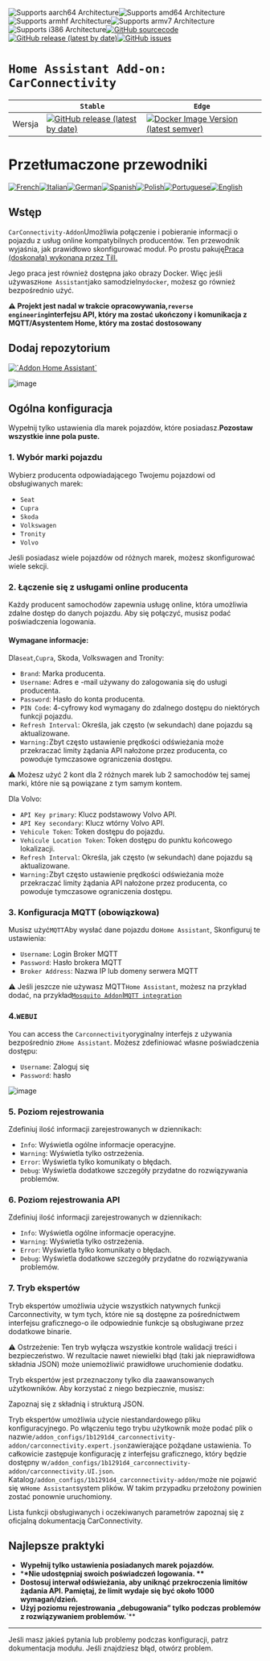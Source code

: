![Supports aarch64 Architecture][aarch64-shield]![Supports amd64 Architecture][amd64-shield]![Supports armhf Architecture][armhf-shield]![Supports armv7 Architecture][armv7-shield]![Supports i386 Architecture][i386-shield][![GitHub sourcecode](https://img.shields.io/badge/Source-GitHub-green)](https://github.com/Pulpyyyy/carconnectivity-addon/)[![GitHub release (latest by date)](https://img.shields.io/github/v/release/Pulpyyyy/carconnectivity-addon)](https://github.com/Pulpyyyy/carconnectivity-addon/releases/latest)[![GitHub issues](https://img.shields.io/github/issues/Pulpyyyy/carconnectivity-addon)](https://github.com/Pulpyyyy/carconnectivity-addon/issues)

[aarch64-shield]: https://img.shields.io/badge/aarch64-yes-green.svg

[amd64-shield]: https://img.shields.io/badge/amd64-yes-green.svg

[armhf-shield]: https://img.shields.io/badge/armhf-yes-green.svg

[armv7-shield]: https://img.shields.io/badge/armv7-yes-green.svg

[i386-shield]: https://img.shields.io/badge/i386-yes-green.svg

# `Home Assistant Add-on: CarConnectivity`

|        | `Stable`                                                                                                                                                                                                     | `Edge`                                                                                                                                                                                                                                                          |
| ------ | ------------------------------------------------------------------------------------------------------------------------------------------------------------------------------------------------------------ | --------------------------------------------------------------------------------------------------------------------------------------------------------------------------------------------------------------------------------------------------------------- |
| Wersja | [![GitHub release (latest by date)](https://img.shields.io/docker/v/pulpyyyy/carconnectivity-addon-amd64?&sort=date&label=&style=for-the-badge)](https://github.com/pulpyyyy/carconnectivity-addon/releases) | [![Docker Image Version (latest semver)](https://img.shields.io/docker/v/pulpyyyy/carconnectivity-addon-edge-amd64?&sort=date&label=&style=for-the-badge)](https://github.com/Pulpyyyy/carconnectivity-addon/blob/main/carconnectivity-addon-edge/CHANGELOG.md) |

# Przetłumaczone przewodniki

[![French](https://raw.githubusercontent.com/Pulpyyyy/carconnectivity-addon/refs/heads/main/.github/img/FR.svg)](https://github.com/Pulpyyyy/carconnectivity-addon/blob/main/README.fr.md)[![Italian](https://raw.githubusercontent.com/Pulpyyyy/carconnectivity-addon/refs/heads/main/.github/img/IT.svg)](https://github.com/Pulpyyyy/carconnectivity-addon/blob/main/README.it.md)[![German](https://raw.githubusercontent.com/Pulpyyyy/carconnectivity-addon/refs/heads/main/.github/img/DE.svg)](https://github.com/Pulpyyyy/carconnectivity-addon/blob/main/README.de.md)[![Spanish](https://raw.githubusercontent.com/Pulpyyyy/carconnectivity-addon/refs/heads/main/.github/img/ES.svg)](https://github.com/Pulpyyyy/carconnectivity-addon/blob/main/README.es.md)[![Polish](https://raw.githubusercontent.com/Pulpyyyy/carconnectivity-addon/refs/heads/main/.github/img/PL.svg)](https://github.com/Pulpyyyy/carconnectivity-addon/blob/main/README.pl.md)[![Portuguese](https://raw.githubusercontent.com/Pulpyyyy/carconnectivity-addon/refs/heads/main/.github/img/PT.svg)](https://github.com/Pulpyyyy/carconnectivity-addon/blob/main/README.pt.md)[![English](https://raw.githubusercontent.com/Pulpyyyy/carconnectivity-addon/refs/heads/main/.github/img/US.svg)](https://github.com/Pulpyyyy/carconnectivity-addon/blob/main/README.md)

## Wstęp

`CarConnectivity-Addon`Umożliwia połączenie i pobieranie informacji o pojazdu z usług online kompatybilnych producentów. Ten przewodnik wyjaśnia, jak prawidłowo skonfigurować moduł.
Po prostu pakuję[Praca (doskonała) wykonana przez Till.](https://github.com/tillsteinbach/CarConnectivity)

Jego praca jest również dostępna jako obrazy Docker. Więc jeśli używasz`Home Assistant`jako samodzielny`docker`, możesz go również bezpośrednio użyć.

**⚠️ Projekt jest nadal w trakcie opracowywania,`reverse engineering`interfejsu API, który ma zostać ukończony i komunikacja z MQTT/Asystentem Home, który ma zostać dostosowany**

## Dodaj repozytorium

[![\`Addon Home Assistant\`](https://raw.githubusercontent.com/Pulpyyyy/carconnectivity-addon/refs/heads/main/.github/img/addon-ha.svg)](https://my.home-assistant.io/redirect/supervisor_add_addon_repository/?repository_url=https%3A%2F%2Fgithub.com%2FPulpyyyy%2Fcarconnectivity-addon)

![image](https://raw.githubusercontent.com/Pulpyyyy/carconnectivity-addon/refs/heads/main/img/mqtt_device.png)

## Ogólna konfiguracja

Wypełnij tylko ustawienia dla marek pojazdów, które posiadasz.**Pozostaw wszystkie inne pola puste.**

### 1. Wybór marki pojazdu

Wybierz producenta odpowiadającego Twojemu pojazdowi od obsługiwanych marek:

-   `Seat`
-   `Cupra`
-   `Skoda`
-   `Volkswagen`
-   `Tronity`
-   `Volvo`

Jeśli posiadasz wiele pojazdów od różnych marek, możesz skonfigurować wiele sekcji.

### 2. Łączenie się z usługami online producenta

Każdy producent samochodów zapewnia usługę online, która umożliwia zdalne dostęp do danych pojazdu. Aby się połączyć, musisz podać poświadczenia logowania.

#### Wymagane informacje:

Dla`seat`,`Cupra`, Skoda, Volkswagen and Tronity:

-   `Brand`: Marka producenta.
-   `Username`: Adres e -mail używany do zalogowania się do usługi producenta.
-   `Password`: Hasło do konta producenta.
-   `PIN Code`: 4-cyfrowy kod wymagany do zdalnego dostępu do niektórych funkcji pojazdu.
-   `Refresh Interval`: Określa, jak często (w sekundach) dane pojazdu są aktualizowane.
-   `Warning:`Zbyt często ustawienie prędkości odświeżania może przekraczać limity żądania API nałożone przez producenta, co powoduje tymczasowe ograniczenia dostępu.

⚠️ Możesz użyć 2 kont dla 2 różnych marek lub 2 samochodów tej samej marki, które nie są powiązane z tym samym kontem.

Dla Volvo:

-   `API Key primary`: Klucz podstawowy Volvo API.
-   `API Key secondary`: Klucz wtórny Volvo API.
-   `Vehicule Token`: Token dostępu do pojazdu.
-   `Vehicule Location Token`: Token dostępu do punktu końcowego lokalizacji.
-   `Refresh Interval`: Określa, jak często (w sekundach) dane pojazdu są aktualizowane.
-   `Warning:`Zbyt często ustawienie prędkości odświeżania może przekraczać limity żądania API nałożone przez producenta, co powoduje tymczasowe ograniczenia dostępu.

### 3. Konfiguracja MQTT (obowiązkowa)

Musisz użyć`MQTT`Aby wysłać dane pojazdu do`Home Assistant`, Skonfiguruj te ustawienia:

-   `Username`: Login Broker MQTT
-   `Password`: Hasło brokera MQTT
-   `Broker Address`: Nazwa IP lub domeny serwera MQTT

⚠️ Jeśli jeszcze nie używasz MQTT`Home Assistant`, możesz na przykład dodać, na przykład[`Mosquito Addon`I`MQTT integration`](https://www.home-assistant.io/integrations/mqtt)

### 4.`WEBUI`

You can access the `Carconnectivity`oryginalny interfejs z używania bezpośrednio z`Home Assistant`.
Możesz zdefiniować własne poświadczenia dostępu:

-   `Username`: Zaloguj się
-   `Password`: hasło

![image](https://raw.githubusercontent.com/Pulpyyyy/carconnectivity-addon/refs/heads/main/img/webui.png)

### 5. Poziom rejestrowania

Zdefiniuj ilość informacji zarejestrowanych w dziennikach:

-   `Info`: Wyświetla ogólne informacje operacyjne.
-   `Warning`: Wyświetla tylko ostrzeżenia.
-   `Error`: Wyświetla tylko komunikaty o błędach.
-   `Debug`: Wyświetla dodatkowe szczegóły przydatne do rozwiązywania problemów.

### 6. Poziom rejestrowania API

Zdefiniuj ilość informacji zarejestrowanych w dziennikach:

-   `Info`: Wyświetla ogólne informacje operacyjne.
-   `Warning`: Wyświetla tylko ostrzeżenia.
-   `Error`: Wyświetla tylko komunikaty o błędach.
-   `Debug`: Wyświetla dodatkowe szczegóły przydatne do rozwiązywania problemów.

### 7. Tryb ekspertów

Tryb ekspertów umożliwia użycie wszystkich natywnych funkcji Carconnectivity, w tym tych, które nie są dostępne za pośrednictwem interfejsu graficznego-o ile odpowiednie funkcje są obsługiwane przez dodatkowe binarie.

⚠️ Ostrzeżenie:
Ten tryb wyłącza wszystkie kontrole walidacji treści i bezpieczeństwo. W rezultacie nawet niewielki błąd (taki jak nieprawidłowa składnia JSON) może uniemożliwić prawidłowe uruchomienie dodatku.

Tryb ekspertów jest przeznaczony tylko dla zaawansowanych użytkowników.
Aby korzystać z niego bezpiecznie, musisz:

Zapoznaj się z składnią i strukturą JSON.

Tryb ekspertów umożliwia użycie niestandardowego pliku konfiguracyjnego. Po włączeniu tego trybu użytkownik może podać plik o nazwie`/addon_configs/1b1291d4_carconnectivity-addon/carconnectivity.expert.json`zawierające pożądane ustawienia. To całkowicie zastępuje konfigurację z interfejsu graficznego, który będzie dostępny w`/addon_configs/1b1291d4_carconnectivity-addon/carconnectivity.UI.json`. Katalog`/addon_configs/1b1291d4_carconnectivity-addon/`może nie pojawić się w`Home Assistant`system plików. W takim przypadku przełożony powinien zostać ponownie uruchomiony.

Lista funkcji obsługiwanych i oczekiwanych parametrów zapoznaj się z oficjalną dokumentacją CarConnectivity.

## Najlepsze praktyki

-   **Wypełnij tylko ustawienia posiadanych marek pojazdów.**
-   \***\*Nie udostępniaj swoich poświadczeń logowania. \*\***
-   **Dostosuj interwał odświeżania, aby uniknąć przekroczenia limitów żądania API. Pamiętaj, że limit wydaje się być około 1000 wymagań/dzień.**
-   **Użyj poziomu rejestrowania „debugowania” tylko podczas problemów z rozwiązywaniem problemów.**\`\*\*

* * *

Jeśli masz jakieś pytania lub problemy podczas konfiguracji, patrz dokumentacja modułu.
Jeśli znajdziesz błąd, otwórz problem.
